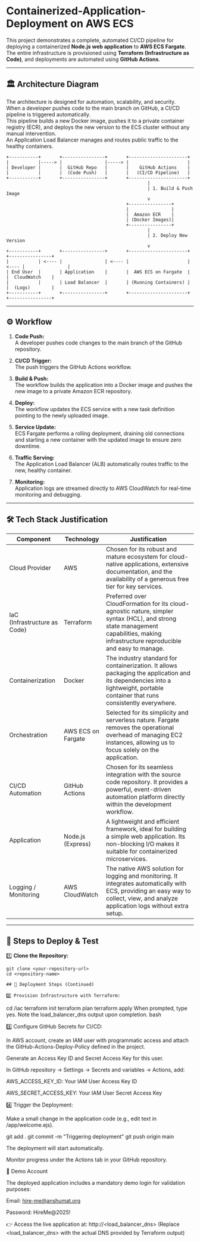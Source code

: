 # Containerized-Application-Deployment on AWS ECS

This project demonstrates a complete, automated CI/CD pipeline for deploying a containerized **Node.js web application** to **AWS ECS Fargate**.  
The entire infrastructure is provisioned using **Terraform (Infrastructure as Code)**, and deployments are automated using **GitHub Actions**.

---

## 🏛️ Architecture Diagram

The architecture is designed for automation, scalability, and security.  
When a developer pushes code to the main branch on GitHub, a CI/CD pipeline is triggered automatically.  
This pipeline builds a new Docker image, pushes it to a private container registry (ECR), and deploys the new version to the ECS cluster without any manual intervention.  
An Application Load Balancer manages and routes public traffic to the healthy containers.
```
+-----------+       +----------------+       +----------------------+
|           |-----> |                |-----> |                      |
| Developer |       |  GitHub Repo   |       |    GitHub Actions    |
|           |       |  (Code Push)   |       |   (CI/CD Pipeline)   |
+-----------+       +----------------+       +----------------------+
                                                     |
                                                     | 1. Build & Push Image
                                                     v
                                             +----------------+
                                             |                |
                                             |  Amazon ECR    |
                                             | (Docker Images)|
                                             +----------------+
                                                     |
                                                     | 2. Deploy New Version
                                                     v
+-----------+       +----------------+       +----------------------+       +----------------+
|           | <---- |                | <---- |                      | <---- |                |
| End User  |       | Application    |       |  AWS ECS on Fargate  |       |  CloudWatch    |
|           |       | Load Balancer  |       | (Running Containers) |       |  (Logs)        |
+-----------+       +----------------+       +----------------------+       +----------------+

```
---

## ⚙️ Workflow

1. **Code Push:**  
   A developer pushes code changes to the main branch of the GitHub repository.

2. **CI/CD Trigger:**  
   The push triggers the GitHub Actions workflow.

3. **Build & Push:**  
   The workflow builds the application into a Docker image and pushes the new image to a private Amazon ECR repository.

4. **Deploy:**  
   The workflow updates the ECS service with a new task definition pointing to the newly uploaded image.

5. **Service Update:**  
   ECS Fargate performs a rolling deployment, draining old connections and starting a new container with the updated image to ensure zero downtime.

6. **Traffic Serving:**  
   The Application Load Balancer (ALB) automatically routes traffic to the new, healthy container.

7. **Monitoring:**  
   Application logs are streamed directly to AWS CloudWatch for real-time monitoring and debugging.

---

## 🛠️ Tech Stack Justification

| Component           | Technology        | Justification |
|---------------------|-------------------|-------------|
| Cloud Provider      | AWS              | Chosen for its robust and mature ecosystem for cloud-native applications, extensive documentation, and the availability of a generous free tier for key services. |
| IaC (Infrastructure as Code) | Terraform | Preferred over CloudFormation for its cloud-agnostic nature, simpler syntax (HCL), and strong state management capabilities, making infrastructure reproducible and easy to manage. |
| Containerization    | Docker           | The industry standard for containerization. It allows packaging the application and its dependencies into a lightweight, portable container that runs consistently everywhere. |
| Orchestration       | AWS ECS on Fargate | Selected for its simplicity and serverless nature. Fargate removes the operational overhead of managing EC2 instances, allowing us to focus solely on the application. |
| CI/CD Automation    | GitHub Actions    | Chosen for its seamless integration with the source code repository. It provides a powerful, event-driven automation platform directly within the development workflow. |
| Application         | Node.js (Express) | A lightweight and efficient framework, ideal for building a simple web application. Its non-blocking I/O makes it suitable for containerized microservices. |
| Logging / Monitoring | AWS CloudWatch  | The native AWS solution for logging and monitoring. It integrates automatically with ECS, providing an easy way to collect, view, and analyze application logs without extra setup. |

---

## 🚀 Steps to Deploy & Test

1️⃣ **Clone the Repository:**
```
git clone <your-repository-url>
cd <repository-name>

## 🚀 Deployment Steps (Continued)

2️⃣ Provision Infrastructure with Terraform:

``` 
cd /iac
terraform init
terraform plan
terraform apply
 When prompted, type yes.
 Note the load_balancer_dns output upon completion. bash

3️⃣ Configure GitHub Secrets for CI/CD:

In AWS account, create an IAM user with programmatic access and attach the GitHub-Actions-Deploy-Policy defined in the project.

Generate an Access Key ID and Secret Access Key for this user.

In GitHub repository → Settings → Secrets and variables → Actions, add:

AWS_ACCESS_KEY_ID: Your IAM User Access Key ID

AWS_SECRET_ACCESS_KEY: Your IAM User Secret Access Key

4️⃣ Trigger the Deployment:

Make a small change in the application code (e.g., edit text in /app/welcome.ejs).

git add .
git commit -m "Triggering deployment"
git push origin main


The deployment will start automatically.

Monitor progress under the Actions tab in your GitHub repository.

🔑 Demo Account

The deployed application includes a mandatory demo login for validation purposes:

Email: hire-me@anshumat.org

Password: HireMe@2025!

👉 Access the live application at:
http://<load_balancer_dns>
(Replace <load_balancer_dns> with the actual DNS provided by Terraform output)

